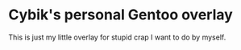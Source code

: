 Cybik's personal Gentoo overlay
===============================

This is just my little overlay for stupid crap I want to do by myself.
